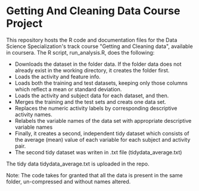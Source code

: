 # Getting And Cleaning Data Course Project

This repository hosts the R code and documentation files for the Data Science Specialization's track course "Getting and Cleaning data", available in coursera. The R script, run_analysis.R, does the following:

* Downloads the dataset in the folder data. If the folder data does not already exist in the working directory, it creates the folder   first.
* Loads the activity and feature info.
* Loads both the training and test datasets, keeping only those columns which reflect a mean or standard deviation.
* Loads the activity and subject data for each dataset, and then.
* Merges the training and the test sets and creats one data set.
* Replaces the numeric activity labels by corresponding descriptive activity names.
* Relabels the variable names of the data set with appropriate descriptive variable names
* Finally, it creates a second,  independent tidy dataset which consists of the average (mean) value of each variable 
  for each subject and activity pair.
* The second tidy dataset was writen in .txt file (tidydata_average.txt)

The tidy data tidydata_average.txt is uploaded in the repo.

Note: The code takes for granted that all the data is present in the same folder, un-compressed and without names altered.

